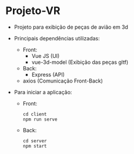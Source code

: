 # Projeto-VR

-   Projeto para exibição de peças de avião em 3d

-   Principais dependências utilizadas:

    -   Front:
        -   Vue JS (UI)
        -   vue-3d-model (Exibição das peças gltf)
    -   Back:
        -   Express (API)
    -   axios (Comunicação Front-Back)

-   Para iniciar a aplicação:
    -   Front:
        ```
        cd client
        npm run serve
        ```
    -   Back:
        ```
        cd server
        npm start
        ```
